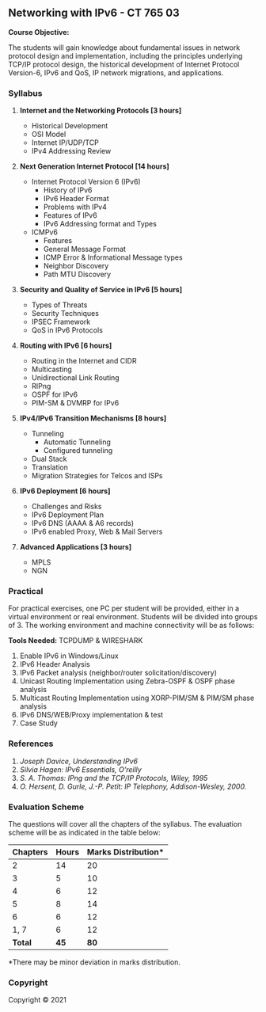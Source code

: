 ## Networking with IPv6 - CT 765 03

**Course Objective:**

The students will gain knowledge about fundamental issues in network protocol design and implementation, including the principles underlying TCP/IP protocol design, the historical development of Internet Protocol Version-6, IPv6 and QoS, IP network migrations, and applications.

### Syllabus

1. **Internet and the Networking Protocols [3 hours]**
    * Historical Development
    * OSI Model
    * Internet IP/UDP/TCP
    * IPv4 Addressing Review

2. **Next Generation Internet Protocol [14 hours]**
    * Internet Protocol Version 6 (IPv6)
        * History of IPv6
        * IPv6 Header Format
        * Problems with IPv4
        * Features of IPv6
        * IPv6 Addressing format and Types
    * ICMPv6
        * Features
        * General Message Format
        * ICMP Error & Informational Message types
        * Neighbor Discovery
        * Path MTU Discovery

3. **Security and Quality of Service in IPv6 [5 hours]**
    * Types of Threats
    * Security Techniques
    * IPSEC Framework
    * QoS in IPv6 Protocols

4. **Routing with IPv6 [6 hours]**
    * Routing in the Internet and CIDR
    * Multicasting
    * Unidirectional Link Routing
    * RIPng
    * OSPF for IPv6
    * PIM-SM & DVMRP for IPv6

5. **IPv4/IPv6 Transition Mechanisms [8 hours]**
    * Tunneling
        * Automatic Tunneling
        * Configured tunneling
    * Dual Stack
    * Translation
    * Migration Strategies for Telcos and ISPs

6. **IPv6 Deployment [6 hours]**
    * Challenges and Risks
    * IPv6 Deployment Plan
    * IPv6 DNS (AAAA & A6 records)
    * IPv6 enabled Proxy, Web & Mail Servers

7. **Advanced Applications [3 hours]**
    * MPLS
    * NGN

### Practical

For practical exercises, one PC per student will be provided, either in a virtual environment or real environment. Students will be divided into groups of 3. The working environment and machine connectivity will be as follows:

**Tools Needed:** TCPDUMP & WIRESHARK

1. Enable IPv6 in Windows/Linux
2. IPv6 Header Analysis
3. IPv6 Packet analysis (neighbor/router solicitation/discovery)
4. Unicast Routing Implementation using Zebra-OSPF & OSPF phase analysis
5. Multicast Routing Implementation using XORP-PIM/SM & PIM/SM phase analysis
6. IPv6 DNS/WEB/Proxy implementation & test
7. Case Study

### References

1. *Joseph Davice, Understanding IPv6*
2. *Silvia Hagen: IPv6 Essentials, O&rsquo;reilly*
3. *S. A. Thomas: IPng and the TCP/IP Protocols, Wiley, 1995*
4. *O. Hersent, D. Gurle, J.-P. Petit: IP Telephony, Addison-Wesley, 2000.*

### Evaluation Scheme

The questions will cover all the chapters of the syllabus. The evaluation scheme will be as indicated in the table below:

| Chapters | Hours | Marks Distribution* |
|---|---|---|
| 2 | 14 | 20 |
| 3 | 5 | 10 |
| 4 | 6 | 12 |
| 5 | 8 | 14 |
| 6 | 6 | 12 |
| 1, 7 | 6 | 12 |
| **Total** | **45** | **80** |

*There may be minor deviation in marks distribution.

### Copyright

Copyright © 2021 

